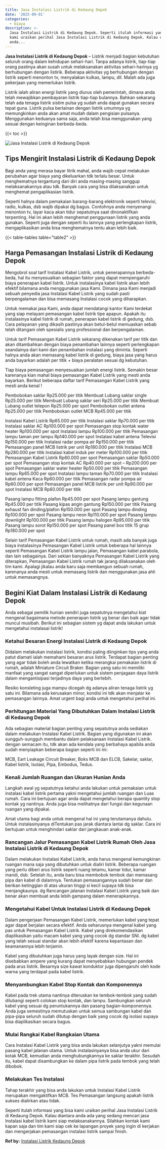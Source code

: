 ```yaml
---
title: Jasa Instalasi Listrik di Kedaung Depok
date: '2025-09-01'
categories:
  - biaya
description: >-
  Jasa Instalasi Listrik di Kedaung Depok. Seperti itulah informasi yang bisa
  kami uraikan perihal Jasa Instalasi Listrik di Kedaung Depok. Kalau diantara
  anda...
---
```


**Jasa Instalasi Listrik di Kedaung Depok** – Listrik menjadi bagian kebutuhan seluruh orang dalam kehidupan sehari-hari. Tanpa adanya listrik, tiap-tiap orang pastinya akan susah untuk melaksanakan aktivitas sehari-harinya yg berhubungan dengan listirik. Beberapa aktivitas yg berhubungan dengan listrik seperti menonton tv, menyalakan kulkas, lampu, dll. Malah ada juga pekerjaan yang memerlukan listrik.

Listrik ialah aliran energi listrik yang diurus oleh pemerintah, dimana anda telah mewajibkan pembayaran listrik tiap-tiap bulannya. Bahkan sekarang telah ada tenaga listrik sistim pulsa yg sudah anda dapat gunakan secara tepat guna. Listrik pulsa berlainan dengan listrik umumnya yg memungkinkan anda akan amat mudah dalam pengisian pulsanya. Menggunakan keduanya sama saja, anda telah bisa menggunakan yang sesuai dengan keinginan berbeda-beda.

{{< toc >}}

![Jasa Instalasi Listrik di Kedaung Depok](/images/instalasi-listrik-murah10.png)

## Tips Mengirit Instalasi Listrik di Kedaung Depok

Bagi anda yang merasa bayar litrik mahal, anda wajib cepat melakukan perubahan agar biaya yang dikeluarkan tdk terlalu besar. Untuk menghematnya tergantung dari diri anda masing-masing sanggup melaksanakannya atau tdk. Banyak cara yang bisa dilaksanakan untuk menghemat pengaplikasian listrik.

Seperti halnya dalam pemakaian barang-barang elektronik seperti televisi, radio, kulkas, dsb wajib dipakai dg bagus. Contohnya anda menyenangi menonton tv, layar kaca akan tidur sepatutnya saat dinonaktifkan terpenting. Hal ini akan lebih menghemat penggunaan listrik yang anda gunakan. Seperti juga dengan seperti itu lainnya yang perlengkapan listrik, mengaplikasikan anda bisa menghematnya tentu akan lebih baik.

{{< table-tables table="table2" >}}

## Harga Pemasangan Instalasi Listrik di Kedaung Depok

Mengobrol soal tarif Instalasi Kabel Listrik, untuk penerapannya berbeda-beda, hal itu menyesuaikan sebagian faktor yang dapat mempengaruhi biaya penerapan kabel listrik. Untuk instalasinya kabel listrik akan lebih efektif bilamana anda menggunakan jasa Kami. Dimana jasa Kami menjadi sebuah penyedia jasa Instalasi Kabel Listrik yang sudah pasti berpengalaman dan bisa memasang Instalasi cocok yang diharapkan.

Untuk memakai jasa Kami, anda dapat mendatangi kantor Kami terdekat yang siap melayani pemasangan kabel listrik tipe apapun. Apakah itu instalasinya kabel listrik di rumah, penerapan kabel listrik di gedung, dsb. Cara pelayanan yang dikasih pastinya akan betul-betul memuaskan sebab telah ditangani oleh spesialis yang professional dan berpengalaman.

Untuk tarif Pemasangan Kabel Listrik sekarang dikenakan tarif per titik dan akan ditambahkan dengan biaya penambahan lainnya seperti perlengkapan seandainya dari kami dan penambahan instalasi yang diminta. Seperti halnya anda akan memasang kabel listrik di gedung, biaya jasa yang harus anda bayarkan adalah per titik + biaya peralatan sesuai dg kebutuhan.

Tiap biaya pemasangan menyesuaikan jumlah energi listrik. Semakin besar karenanya kian mahal biaya pemasangan Kabel Listrik yang mesti anda bayarkan. Berikut beberapa daftar tarif Pemasangan Kabel Listrik yang mesti anda kenal !

Pembobokan saklar Rp25.000 per titik Membuat Lubang saklar single Rp25.000 per titik Membuat Lubang saklar seri Rp25.000 per titik Membuat Lubang outlet telepon Rp25.000 per spot Pembobokan outlet antena Rp25.000 per titik Pembobokan outlet MCB Rp45.000 per titik

Instalasi Kabel Listrik Rp65.000 per titik Instalasi saklar Rp70.000 per titik Instalasi saklar AC Rp100.000 per spot Pemasangan stop kontak water heater Rp100.000 per spot Instalasi lampu Rp100.000 per titik Pemasangan lampu taman per lampu Rp140.000 per spot Instalasi kabel antena Televisi Rp150.000 per titik Instalasi radar pompa air Rp150.000 per titik Pemasangan panel MCB listrik per unit Rp180.000 per titik Instalasi MCB Rp280.000 per titik Instalasi kabel induk per meter Rp100.000 per titik Pemasangan Kabel Listrik Rp60.000 per spot Pemasangan saklar Rp50.000 per spot Pemasangan stop kontak AC Rp40.000 per spot – Rp200.000 per spot Pemasangan saklar water heater Rp50.000 per titik Pemasangan lampu Rp65.000 per spot Instalasi lampu taman Rp70.000 per titik Instalasi kabel antena Kaca Rp60.000 per titik Pemasangan radar pompa air Rp60.000 per spot Pemasangan panel MCB listrik per unit Rp90.000 per spot Instalasi MCB Rp60.000 per titik

Pasang lampu fitting plafon Rp45.000 per spot Pasang lampu gantung Rp45.000 per titik Pasang kipas angin gantung Rp150.000 per titik Pasang exhaust fan dinding/plafon Rp150.000 per spot Pasang lampu dinding Rp100.000 per spot Pasang lampu neon Rp110.000 per spot Pasang lampu downlight Rp100.000 per titik Pasang lampu halogen Rp95.000 per titik Pasang lampu sorot Rp150.000 per spot Pasang panel box titik 15 grup Rp180.000 per spot

Selain tarif Pemasangan Kabel Listrik untuk rumah, masih ada banyak juga biaya instalasinya Pemasangan Kabel Listrik untuk beberapa hal lainnya seperti Pemasangan Kabel Listrik lampu jalan, Pemasangan kabel parabola, dan lain sebagainya. Dari sekian banyaknya Pemasangan Kabel Listrik yang diterapkan, Pemasangan Kabel Listrik rumah tak jarang dilaksanakan oleh tim kami. Apalagi jikalau anda baru saja membangun sebuah rumah, karenanya anda mesti untuk memasang listrik dan menggunakan jasa ahli untuk memasangnya.

## Begini Kiat Dalam Instalasi Listrik di Kedaung Depok


Anda sebagai pemilik hunian sendiri juga sepatutnya mengetahui kiat mengenal bagaimana metode penerapan listrik yg benar dan baik agar tidak muncul musibah. Berikut ini sebagian sistem yg dapat anda lakukan untuk mengetahui instalasai listrik!

### Ketahui Besaran Energi Instalasi Listrik di Kedaung Depok

Didalam melakukan instalasi listrik, kondisi paling diinginkan tips yang anda patut diamati ialah memahami besaran arus listrik. Terdapat bagian penting yang agar tidak boleh anda lewatkan ketika merangkai pemakaian listrik di rumah, adalah Miniature Circuit Braker. Bagian yang satu ini memiliki manfaat yang sangat sangat diperlukan untuk sistem penjagaan daya listrik dalam mengantisipasi terjadinya daya yang berlebih.

Resiko konsleting juga mampu dicegah dg adanya aliran tenaga listrik yg satu ini. Bilamana ada kerusakan minor, kondisi ini tdk akan menjalar ke pemasangan lainnya. Amat urgent bagi anda untuk mengetahui perihal ini.

### Perhitungan Material Yang Dibutuhkan Dalam Instalasi Listrik di Kedaung Depok

Ada sebagian material bagian penting yang sepatutnya anda sediakan dalam melakukan Instalasi Kabel Listrik. Bagian yang digunakan ini akan sungguh-sungguh membantu dalam pelaksanaan Instalasi Kabel Listrik. dengan semacam itu, tdk akan ada kendala yang berbahaya apabila anda sudah menyiapkan beberapa bagian seperti ini ini:

MCB, Eart Leakage Circuit Breaker, Boks MCB dan ELCB, Sakelar, saklar, Kabel listrik, Isolasi, Pipa, Embodus, Tedus.

### Kenali Jumlah Ruangan dan Ukuran Hunian Anda

Langkah awal yg sepatutnya ketahui anda lakukan untuk pemakaian untuk instalasi kabel listrik pertama yakni mengetahui jumlah ruangan dan Luas rumah. Cara ini bertujuan agar anda dapat mengetahui berapa quantity stop kontak yg nantinya. Anda juga bisa melihatnya dari fungsi dan kegunaan ruangan yang dipakai.

Amat utama bagi anda untuk mengenal hal ini yang terutamanya dahulu. Untuk instalasinyanya diTentukan pas jarak diantara lantai dg saklar. Cara ini bertujuan untuk menghindari saklar dari jangkauan anak-anak.

### Rancangan Jalur Pemasangan Kabel Listrik Rumah Oleh Jasa Instalasi Listrik di Kedaung Depok

Dalam melakukan Instalasi Kabel Listrik, anda harus mengenal kemungkinan ruangan mana saja yang dibutuhkan untuk dialiri listrik. Beberapa ruangan yang perlu diberi arus listrik seperti ruang tetamu, kamar tidur, kamar mandi, dsb. Setelah itu, anda baru bisa membobok tembok dan memasang pipa dan kabel di dalamnya. Tentukan pemasangannya sudah benar dan berikan ketinggian di atas ukuran tinggi si kecil supaya tdk bisa menjangkaunya. dg Rancangan jalanan Instalasi Kabel Listrik yang baik dan benar akan membuat anda lebih gampang dalam menerapkannya.

### Mengetahui Kabel Untuk Instalasi Listrik di Kedaung Depok

Dalam pengerjaan Pemasangan Kabel Listrik, memerlukan kabel yang tepat agar dapat berjalan secara efektif. Anda seharusnya mengenal kabel yang pas untuk Pemasangan Kabel Listrik. Kabel yang direkomendasikan diaplikasikan yaitu macam kabel yang yang cocok dg standar SNI. dg kabel yang telah sesuai standar akan lebih efektif karena kepantasan dan keamanannya lebih terjamin.

Kabel yang dibutuhkan juga harus yang layak dengan size. Hal ini disebabkan ampere yang kurang dapat menyebabkan hubungan pendek pada arus listrik. Besarnya size kawat konduktor juga dipengaruhi oleh kode warna yang terdapat pada kabel listrik.

### Menyambungkan Kabel Stop Kontak dan Komponennya

Kabel pada trek utama nantinya diteruskan ke tembok-tembok yang sudah dilubangi seperti colokan stop kontak, dan lampu. Sambungkan seluruh kabel yang sesuai dg peruntukannya dan pasang bagian-komponennya. Anda juga semestinya memutuskan untuk semua sambungan kabel dan pipa-pipa seluruh sudah ditutup dengan baik yang cocok dg isolasi supaya bisa diaplikasikan secara bagus.

### Mulai Rangkai Kabel Rangkaian Utama

Cara Instalasi Kabel Listrik yang bisa anda lakukan selanjutya yakni memulai pasang kabel jalanan utama. Untuk instalasinyanya bisa anda ukur dari kotak MCB, kemudian anda menghubungkannya ke saklar terakhir. Sesudah itu, kabel dapat disambungkan ke dalam pipa listrik pada tembok yang telah dibobok.

### Melakukan Tes Instalasi

Tahap terakhir yang bisa anda lakukan untuk Instalasi Kabel Listrik merupakan mengaktifkan MCB. Tes Pemasangan langsung apakah listrik sukses dialirkan atau tidak.

Seperti itulah informasi yang bisa kami uraikan perihal Jasa Instalasi Listrik di Kedaung Depok. Kalau diantara anda ada yang sedang mencari jasa Instalasi kabel listrik kami siap melaksanakannya. Silahkan kontak kami kapan saja dan tim kami siap cek ke lapangan proyek yang ingin di kerjakan dan mengerjakan pemasangan instalasi listrik sampai finish.

**Ref by:** [Instalasi Listrik Kedaung Depok](https://id.wikipedia.org/wiki/Instalasi)
